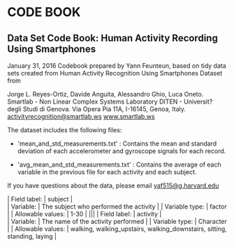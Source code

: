 # CODE BOOK

## Data Set Code Book: Human Activity Recording Using Smartphones

January 31, 2016
Codebook prepared by Yann Feunteun, based on tidy data sets created from Human Activity Recognition Using Smartphones Dataset from 

Jorge L. Reyes-Ortiz, Davide Anguita, Alessandro Ghio, Luca Oneto.
Smartlab - Non Linear Complex Systems Laboratory
DITEN - Universit? degli Studi di Genova.
Via Opera Pia 11A, I-16145, Genoa, Italy.
activityrecognition@smartlab.ws
www.smartlab.ws


The dataset includes the following files:

- 'mean_and_std_measurements.txt' : Contains the mean and standard deviation of each accelerometer and gyroscope signals for each record.

- 'avg_mean_and_std_measurements.txt' : Contains the average of each variable in the previous file for each activity and each subject.

If you have questions about the data, please email yaf515@g.harvard.edu

| Field label: | subject |  
| Variable: | The subject who performed the activity |
| Variable type: | factor |
| Allowable values: | 1-30 |
|||
| Field label: | activity |  
| Variable: | The name of the activity performed |
| Variable type: | Character |
| Allowable values: | walking, walking_upstairs, walking_downstairs, sitting, standing, laying |

